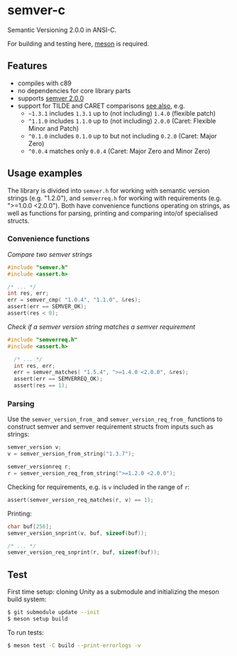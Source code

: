 # semver-c
Semantic Versioning 2.0.0 in ANSI-C.

For building and testing here, [meson](https://mesonbuild.com/index.html) is required.

## Features

* compiles with c89
* no dependencies for core library parts
* supports [semver 2.0.0](https://semver.org/spec/v2.0.0.html)
* support for TILDE and CARET comparisons [see also](https://nodesource.com/blog/semver-tilde-and-caret/), e.g.
  * `~1.3.1` includes `1.3.1` up to (not including) `1.4.0` (flexible patch)
  * `^1.1.0` includes `1.1.0` up to (not including) `2.0.0` (Caret: Flexible Minor and Patch)
  * `^0.1.0` includes `0.1.0` up to but not including `0.2.0` (Caret: Major Zero)
  * `^0.0.4` matches only `0.0.4` (Caret: Major Zero and Minor Zero)

## Usage examples

The library is divided into `semver.h` for working with semantic version strings (e.g. "1.2.0"),
and `semverreq.h` for working with requirements (e.g. ">=1.0.0 <2.0.0"). Both have convenience functions
operating on strings, as well as functions for parsing, printing and comparing into/of specialised structs.

### Convenience functions

*Compare two semver strings*

```c
#include "semver.h"
#include <assert.h>

/* ... */
int res, err;
err = semver_cmp( "1.0.4", "1.1.0", &res);
assert(err == SEMVER_OK);
assert(res < 0);
```

*Check if a semver version string matches a semver requirement*

```c
#include "semverreq.h"
#include <assert.h>

  /* ... */
  int res, err;
  err = semver_matches( "1.5.4", ">=1.4.0 <2.0.0", &res);
  assert(err == SEMVERREQ_OK);
  assert(res == 1);
```

### Parsing

Use the `semver_version_from_` and `semver_version_req_from_` functions to construct semver and semver requirement structs
from inputs such as strings:

```c
semver_version v;
v = semver_version_from_string("1.3.7");

semver_versionreq r;
r = semver_version_req_from_string(">=1.2.0 <2.0.0");
```

Checking for requirements, e.g. is `v` included in the range of `r`:

```c
assert(semver_version_req_matches(r, v) == 1);
```

Printing:

```c
char buf[256];
semver_version_snprint(v, buf, sizeof(buf));

/* ... */
semver_version_req_snprint(r, buf, sizeof(buf));
```

## Test

First time setup: cloning Unity as a submodule and initializing the meson build system:

```bash
$ git submodule update --init
$ meson setup build
```

To run tests:

```bash
$ meson test -C build --print-errorlogs -v
```

